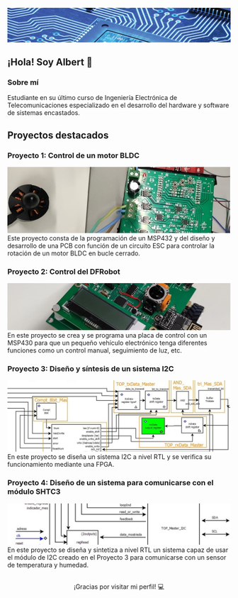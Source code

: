 ![Banner de GitHub](banner0.jpg)

<!-- Encabezado -->
## ¡Hola! Soy Albert 👋

<!-- Descripción -->
### Sobre mí

Estudiante en su último curso de Ingeniería Electrónica de Telecomunicaciones especializado en el desarrollo del hardware y software de sistemas encastados.

<!-- Proyectos -->
## Proyectos destacados

### Proyecto 1: Control de un motor BLDC
![Imagen del proyecto](lse1.jpg)
Este proyecto consta de la programación de un MSP432 y del diseño y desarrollo de una PCB con función de un circuito ESC para controlar la rotación de un motor BLDC en bucle cerrado.

### Proyecto 2: Control del DFRobot
![Imagen del proyecto](mise.jpg)
En este proyecto se crea y se programa una placa de control con un MSP430 para que un pequeño vehículo electrónico tenga diferentes funciones como un control manual, seguimiento de luz, etc.

### Proyecto 3: Diseño y síntesis de un sistema I2C
![Imagen del proyecto](i2c.jpg)
En este proyecto se diseña un sistema I2C a nivel RTL y se verifica su funcionamiento mediante una FPGA.

### Proyecto 4: Diseño de un sistema para comunicarse con el módulo SHTC3
![Imagen del proyecto](sensor.jpg)
En este proyecto se diseña y sintetiza a nivel RTL un sistema capaz de usar el módulo de I2C creado en el Proyecto 3 para comunicarse con un sensor de temperatura y humedad.<br><br>

<!-- Pie de página -->
<p align="center">
	¡Gracias por visitar mi perfil! 💻
</p>
